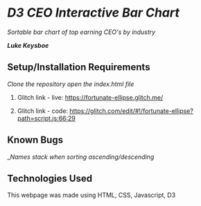 # _D3 CEO Interactive Bar Chart_ 

_Sortable bar chart of top earning CEO's by industry_

_**Luke Keysboe**_

## Setup/Installation Requirements

_Clone the repository_
_open the index.html file_

1. Glitch link - live: https://fortunate-ellipse.glitch.me/ 

2. Glitch link - code: https://glitch.com/edit/#!/fortunate-ellipse?path=script.js:66:29

## Known Bugs

__Names stack when sorting ascending/descending_

## Technologies Used

This webpage was made using HTML, CSS, Javascript, D3
